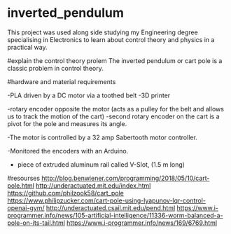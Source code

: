 # inverted_pendulum

This project was used along side studying my Engineering degree specialising in Electronics to learn about control theory and physics in a practical way. 

#explain the control theory prolem 
The inverted pendulum or cart pole is a classic problem in control theory.

#hardware and material requirements 

-PLA driven by a DC motor via a toothed belt
-3D printer 

-rotary encoder opposite the motor (acts as a pulley for the belt and allows us to track the motion of the cart)
-second rotary encoder on the cart is a pivot for the pole and measures its angle. 

-The motor is controlled by a 32 amp Sabertooth motor controller.

-Monitored the encoders with an Arduino.

- piece of extruded aluminum rail called V-Slot, (1.5 m long)



#resourses 
http://blog.benwiener.com/programming/2018/05/10/cart-pole.html
http://underactuated.mit.edu/index.html
https://github.com/philzook58/cart_pole
https://www.philipzucker.com/cart-pole-using-lyapunov-lqr-control-openai-gym/
http://underactuated.csail.mit.edu/pend.html
https://www.i-programmer.info/news/105-artificial-intelligence/11336-worm-balanced-a-pole-on-its-tail.html
https://www.i-programmer.info/news/169/6769.html
